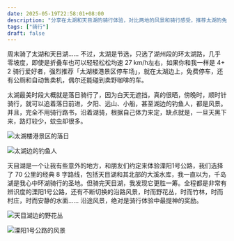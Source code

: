 ```yaml
---
date: 2025-05-19T22:58:01+08:00
description: "分享在太湖和天目湖的骑行体验，对比两地的风景和骑行感受，推荐太湖的免费停车点和天目湖的溧阳1号公路。"
tags: ["骑行"]
draft: false
---
```


周末骑了太湖和天目湖……
不过，太湖是节选，只选了湖州段的环太湖路，几乎零坡度，即使是折叠车也可以轻轻松松均速 27 km/h左右，如果你和我一样是 4+ 2 骑行爱好者，强烈推荐「太湖楼港景区停车场」，就在太湖边上，免费停车，还有公厕和自动售卖机，偶尔还能碰到卖野咖啡的车。

太湖最美时段大概就是落日骑行了，因为白天无遮挡，真的很晒，傍晚时，顺时针骑行，就可以追着落日前进，夕阳、远山、小船，甚至湖边的钓鱼人，都是风景。并且，完全不用骑行路书，沿着湖骑，根据自己体力来定，缺点就是，一旦天黑下来，路灯较少，蚊虫却很多。

![太湖楼港景区的落日](/images/thoughts/cycling-around-taihu-and-tianmu-lake/image.webp)

![太湖边的钓鱼人](/images/thoughts/cycling-around-taihu-and-tianmu-lake/image1.webp)

天目湖是一个让我有些意外的地方，和朋友们约定来体验溧阳1号公路，我们选择了 70 公里的经典 8 字路线，包括天目湖和其北部的大溪水库，我一直以为，千岛湖是我心中环湖骑行的圣地。但骑完天目湖，我发现它更胜一筹。全程都是非常有辨识度的溧阳1号公路，还有不断切换的沿路风景，时而野花丛，时而竹林，时而村庄，时而安静的水面…… 沿途风景，绝对是骑行体验中最提神的奖励。

![天目湖边的野花丛](/images/thoughts/cycling-around-taihu-and-tianmu-lake/cleanshot-2025-05-19.webp)

![溧阳1号公路的风景](/images/thoughts/cycling-around-taihu-and-tianmu-lake/image2.webp)
